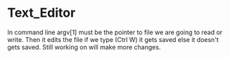 # Text_Editor
In command line argv[1] must be the pointer to file we are going to read or write.
Then it edits the file if we type (Ctrl W) it gets saved else it doesn't gets saved.
Still working on will make more changes.
